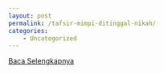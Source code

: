 ```yaml
---
layout: post
permalink: /tafsir-mimpi-ditinggal-nikah/
categories:
    - Uncategorized
---
```


[Baca Selengkapnya](/10)